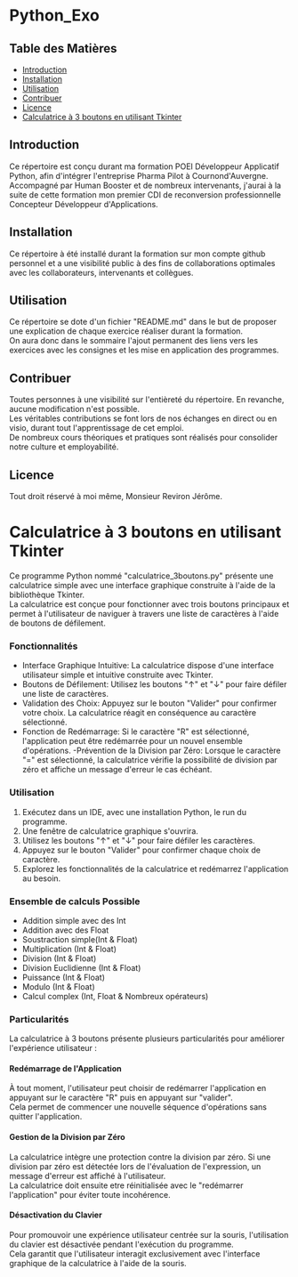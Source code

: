 # Python_Exo

## Table des Matières
- [Introduction](#introduction)
- [Installation](#installation)
- [Utilisation](#utilisation)
- [Contribuer](#contribuer)
- [Licence](#licence)
- [Calculatrice à 3 boutons en utilisant Tkinter](#calculatrice_3boutons)

## Introduction <a name="introduction"></a>
Ce répertoire est conçu durant ma formation POEI Développeur Applicatif Python, afin d'intégrer l'entreprise Pharma Pilot à Cournond'Auvergne.<br>
Accompagné par Human Booster et de nombreux intervenants, j'aurai à la suite de cette formation mon premier CDI de reconversion professionnelle Concepteur Développeur d'Applications.

## Installation <a name="installation"></a>
Ce répertoire à été installé durant la formation sur mon compte github personnel et a une visibilité public à des fins de collaborations optimales avec les collaborateurs, intervenants et collègues.

## Utilisation <a name="utilisation"></a>
Ce répertoire se dote d'un fichier "README.md" dans le but de proposer une explication de chaque exercice réaliser durant la formation.<br>
On aura donc dans le sommaire l'ajout permanent des liens vers les exercices avec les consignes et les mise en application des programmes.

## Contribuer <a name="contribuer"></a>
Toutes personnes à une visibilité sur l'entièreté du répertoire. En revanche, aucune modification n'est possible.<br>
Les véritables contributions se font lors de nos échanges en direct ou en visio, durant tout l'apprentissage de cet emploi.<br>
De nombreux cours théoriques et pratiques sont réalisés pour consolider notre culture et employabilité.

## Licence <a name="licence"></a>
Tout droit réservé à moi même, Monsieur Reviron Jérôme.

# Calculatrice à 3 boutons en utilisant Tkinter <a name="calculatrice_3boutons"></a>
Ce programme Python nommé "calculatrice_3boutons.py" présente une calculatrice simple avec une interface graphique construite à l'aide de la bibliothèque Tkinter.<br>
La calculatrice est conçue pour fonctionner avec trois boutons principaux et permet à l'utilisateur de naviguer à travers une liste de caractères à l'aide de boutons de défilement.

### Fonctionnalités
- Interface Graphique Intuitive: La calculatrice dispose d'une interface utilisateur simple et intuitive construite avec Tkinter.
- Boutons de Défilement: Utilisez les boutons "↑" et "↓" pour faire défiler une liste de caractères.
- Validation des Choix: Appuyez sur le bouton "Valider" pour confirmer votre choix. La calculatrice réagit en conséquence au caractère sélectionné.
- Fonction de Redémarrage: Si le caractère "R" est sélectionné, l'application peut être redémarrée pour un nouvel ensemble d'opérations.
-Prévention de la Division par Zéro: Lorsque le caractère "=" est sélectionné, la calculatrice vérifie la possibilité de division par zéro et affiche un message d'erreur le cas échéant.

### Utilisation
1. Exécutez dans un IDE, avec une installation Python, le run du programme.
2. Une fenêtre de calculatrice graphique s'ouvrira.
3. Utilisez les boutons "↑" et "↓" pour faire défiler les caractères.
4. Appuyez sur le bouton "Valider" pour confirmer chaque choix de caractère.
5. Explorez les fonctionnalités de la calculatrice et redémarrez l'application au besoin.

### Ensemble de calculs Possible
- Addition simple avec des Int
- Addition avec des Float
- Soustraction simple(Int & Float)
- Multiplication (Int & Float)
- Division (Int & Float)
- Division Euclidienne (Int & Float)
- Puissance (Int & Float)
- Modulo (Int & Float)
- Calcul complex (Int, Float & Nombreux opérateurs)

### Particularités
La calculatrice à 3 boutons présente plusieurs particularités pour améliorer l'expérience utilisateur :

#### Redémarrage de l'Application

À tout moment, l'utilisateur peut choisir de redémarrer l'application en appuyant sur le caractère "R" puis en appuyant sur "valider".<br>
Cela permet de commencer une nouvelle séquence d'opérations sans quitter l'application.

#### Gestion de la Division par Zéro

La calculatrice intègre une protection contre la division par zéro. Si une division par zéro est détectée lors de l'évaluation de l'expression, un message d'erreur est affiché à l'utilisateur.<br>
La calculatrice doit ensuite etre réinitialisée avec le "redémarrer l'application" pour éviter toute incohérence.

#### Désactivation du Clavier

Pour promouvoir une expérience utilisateur centrée sur la souris, l'utilisation du clavier est désactivée pendant l'exécution du programme.<br> 
Cela garantit que l'utilisateur interagit exclusivement avec l'interface graphique de la calculatrice à l'aide de la souris.
